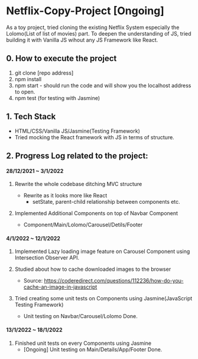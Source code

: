 # Netflix-Copy-Project [Ongoing]

As a toy project, tried cloning the existing Netflix System especially the
Lolomo(List of list of movies) part. To deepen the understanding of JS, tried
building it with Vanilla JS wihout any JS Framework like React.

## 0. How to execute the project

1. git clone [repo address]
2. npm install
3. npm start - should run the code and will show you the localhost address to open.
4. npm test (for testing with Jasmine)

## 1. Tech Stack

- HTML/CSS/Vanilla JS/Jasmine(Testing Framework)
- Tried mocking the React framework with JS in terms of structure.

## 2. Progress Log related to the project:

#### 28/12/2021 ~ 3/1/2022

1. Rewrite the whole codebase ditching MVC structure

   - Rewrite as it looks more like React
     - setState, parent-child relationship between components etc.

2. Implemented Additional Components on top of Navbar Component

   - Component/Main/Lolomo/Carousel/Detils/Footer

#### 4/1/2022 ~ 12/1/2022

1.  Implemented Lazy loading image feature on Carousel Component using Intersection Observer API.

2.  Studied about how to cache downloaded images to the browser

    - Source: https://coderedirect.com/questions/112236/how-do-you-cache-an-image-in-javascript

3.  Tried creating some unit tests on Components using Jasmine(JavaScript Testing Framework)

    - Unit testing on Navbar/Carousel/Lolomo Done.

#### 13/1/2022 ~ 18/1/2022

1. Finished unit tests on every Components using Jasmine
   - [Ongoing] Unit testing on Main/Details/App/Footer Done.
